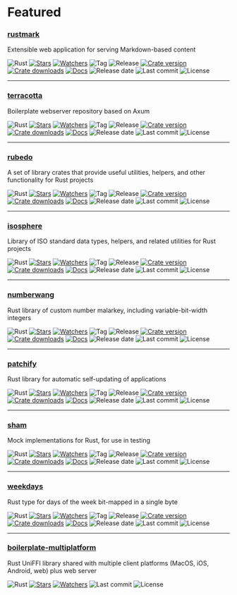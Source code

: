 # Featured

### [rustmark](https://github.com/danwilliams/rustmark)

Extensible web application for serving Markdown-based content

![Rust](https://img.shields.io/badge/Rust-b7410e?style=flat&logo=rust&logoColor=white)
[![Stars](https://img.shields.io/github/stars/danwilliams/rustmark?style=flat&color=daa520)](https://github.com/danwilliams/rustmark/stargazers)
[![Watchers](https://img.shields.io/github/watchers/danwilliams/rustmark?style=flat&color=663399)](https://github.com/danwilliams/rustmark/watchers)
![Tag](https://img.shields.io/github/v/tag/danwilliams/rustmark?style=flat)
![Release](https://img.shields.io/github/v/release/danwilliams/rustmark?style=flat)
[![Crate version](https://img.shields.io/crates/v/rustmark?style=flat)](https://crates.io/crates/rustmark)
[![Crate downloads](https://img.shields.io/crates/d/rustmark?style=flat)](https://crates.io/crates/rustmark)
[![Docs](https://img.shields.io/docsrs/rustmark?style=flat)](https://docs.rs/crate/rustmark/latest)
![Release date](https://img.shields.io/github/release-date/danwilliams/rustmark?style=flat)
![Last commit](https://img.shields.io/github/last-commit/danwilliams/rustmark?style=flat)
![License](https://img.shields.io/github/license/danwilliams/rustmark?style=flat)

---

### [terracotta](https://github.com/danwilliams/terracotta)

Boilerplate webserver repository based on Axum

![Rust](https://img.shields.io/badge/Rust-b7410e?style=flat&logo=rust&logoColor=white)
[![Stars](https://img.shields.io/github/stars/danwilliams/terracotta?style=flat&color=daa520)](https://github.com/danwilliams/terracotta/stargazers)
[![Watchers](https://img.shields.io/github/watchers/danwilliams/terracotta?style=flat&color=663399)](https://github.com/danwilliams/terracotta/watchers)
![Tag](https://img.shields.io/github/v/tag/danwilliams/terracotta?style=flat)
![Release](https://img.shields.io/github/v/release/danwilliams/terracotta?style=flat)
[![Crate version](https://img.shields.io/crates/v/terracotta?style=flat)](https://crates.io/crates/terracotta)
[![Crate downloads](https://img.shields.io/crates/d/terracotta?style=flat)](https://crates.io/crates/terracotta)
[![Docs](https://img.shields.io/docsrs/terracotta?style=flat)](https://docs.rs/crate/terracotta/latest)
![Release date](https://img.shields.io/github/release-date/danwilliams/terracotta?style=flat)
![Last commit](https://img.shields.io/github/last-commit/danwilliams/terracotta?style=flat)
![License](https://img.shields.io/github/license/danwilliams/terracotta?style=flat)

---

### [rubedo](https://github.com/danwilliams/rubedo)

A set of library crates that provide useful utilities, helpers, and other
functionality for Rust projects

![Rust](https://img.shields.io/badge/Rust-b7410e?style=flat&logo=rust&logoColor=white)
[![Stars](https://img.shields.io/github/stars/danwilliams/rubedo?style=flat&color=daa520)](https://github.com/danwilliams/rubedo/stargazers)
[![Watchers](https://img.shields.io/github/watchers/danwilliams/rubedo?style=flat&color=663399)](https://github.com/danwilliams/rubedo/watchers)
![Tag](https://img.shields.io/github/v/tag/danwilliams/rubedo?style=flat)
![Release](https://img.shields.io/github/v/release/danwilliams/rubedo?style=flat)
[![Crate version](https://img.shields.io/crates/v/rubedo?style=flat)](https://crates.io/crates/rubedo)
[![Crate downloads](https://img.shields.io/crates/d/rubedo?style=flat)](https://crates.io/crates/rubedo)
[![Docs](https://img.shields.io/docsrs/rubedo?style=flat)](https://docs.rs/crate/rubedo/latest)
![Release date](https://img.shields.io/github/release-date/danwilliams/rubedo?style=flat)
![Last commit](https://img.shields.io/github/last-commit/danwilliams/rubedo?style=flat)
![License](https://img.shields.io/github/license/danwilliams/rubedo?style=flat)

---

### [isosphere](https://github.com/danwilliams/isosphere)

Library of ISO standard data types, helpers, and related utilities for Rust
projects

![Rust](https://img.shields.io/badge/Rust-b7410e?style=flat&logo=rust&logoColor=white)
[![Stars](https://img.shields.io/github/stars/danwilliams/isosphere?style=flat&color=daa520)](https://github.com/danwilliams/isosphere/stargazers)
[![Watchers](https://img.shields.io/github/watchers/danwilliams/isosphere?style=flat&color=663399)](https://github.com/danwilliams/isosphere/watchers)
![Tag](https://img.shields.io/github/v/tag/danwilliams/isosphere?style=flat)
![Release](https://img.shields.io/github/v/release/danwilliams/isosphere?style=flat)
[![Crate version](https://img.shields.io/crates/v/isosphere?style=flat)](https://crates.io/crates/isosphere)
[![Crate downloads](https://img.shields.io/crates/d/isosphere?style=flat)](https://crates.io/crates/isosphere)
[![Docs](https://img.shields.io/docsrs/isosphere?style=flat)](https://docs.rs/crate/isosphere/latest)
![Release date](https://img.shields.io/github/release-date/danwilliams/isosphere?style=flat)
![Last commit](https://img.shields.io/github/last-commit/danwilliams/isosphere?style=flat)
![License](https://img.shields.io/github/license/danwilliams/isosphere?style=flat)

---

### [numberwang](https://github.com/danwilliams/numberwang)

Rust library of custom number malarkey, including variable-bit-width integers

![Rust](https://img.shields.io/badge/Rust-b7410e?style=flat&logo=rust&logoColor=white)
[![Stars](https://img.shields.io/github/stars/danwilliams/numberwang?style=flat&color=daa520)](https://github.com/danwilliams/numberwang/stargazers)
[![Watchers](https://img.shields.io/github/watchers/danwilliams/numberwang?style=flat&color=663399)](https://github.com/danwilliams/numberwang/watchers)
![Tag](https://img.shields.io/github/v/tag/danwilliams/numberwang?style=flat)
![Release](https://img.shields.io/github/v/release/danwilliams/numberwang?style=flat)
[![Crate version](https://img.shields.io/crates/v/numberwang?style=flat)](https://crates.io/crates/numberwang)
[![Crate downloads](https://img.shields.io/crates/d/numberwang?style=flat)](https://crates.io/crates/numberwang)
[![Docs](https://img.shields.io/docsrs/numberwang?style=flat)](https://docs.rs/crate/numberwang/latest)
![Release date](https://img.shields.io/github/release-date/danwilliams/numberwang?style=flat)
![Last commit](https://img.shields.io/github/last-commit/danwilliams/numberwang?style=flat)
![License](https://img.shields.io/github/license/danwilliams/numberwang?style=flat)

---

### [patchify](https://github.com/danwilliams/patchify)

Rust library for automatic self-updating of applications

![Rust](https://img.shields.io/badge/Rust-b7410e?style=flat&logo=rust&logoColor=white)
[![Stars](https://img.shields.io/github/stars/danwilliams/patchify?style=flat&color=daa520)](https://github.com/danwilliams/patchify/stargazers)
[![Watchers](https://img.shields.io/github/watchers/danwilliams/patchify?style=flat&color=663399)](https://github.com/danwilliams/patchify/watchers)
![Tag](https://img.shields.io/github/v/tag/danwilliams/patchify?style=flat)
![Release](https://img.shields.io/github/v/release/danwilliams/patchify?style=flat)
[![Crate version](https://img.shields.io/crates/v/patchify?style=flat)](https://crates.io/crates/patchify)
[![Crate downloads](https://img.shields.io/crates/d/patchify?style=flat)](https://crates.io/crates/patchify)
[![Docs](https://img.shields.io/docsrs/patchify?style=flat)](https://docs.rs/crate/patchify/latest)
![Release date](https://img.shields.io/github/release-date/danwilliams/patchify?style=flat)
![Last commit](https://img.shields.io/github/last-commit/danwilliams/patchify?style=flat)
![License](https://img.shields.io/github/license/danwilliams/patchify?style=flat)

---

### [sham](https://github.com/danwilliams/sham)

Mock implementations for Rust, for use in testing

![Rust](https://img.shields.io/badge/Rust-b7410e?style=flat&logo=rust&logoColor=white)
[![Stars](https://img.shields.io/github/stars/danwilliams/sham?style=flat&color=daa520)](https://github.com/danwilliams/sham/stargazers)
[![Watchers](https://img.shields.io/github/watchers/danwilliams/sham?style=flat&color=663399)](https://github.com/danwilliams/sham/watchers)
![Tag](https://img.shields.io/github/v/tag/danwilliams/sham?style=flat)
![Release](https://img.shields.io/github/v/release/danwilliams/sham?style=flat)
[![Crate version](https://img.shields.io/crates/v/sham?style=flat)](https://crates.io/crates/sham)
[![Crate downloads](https://img.shields.io/crates/d/sham?style=flat)](https://crates.io/crates/sham)
[![Docs](https://img.shields.io/docsrs/sham?style=flat)](https://docs.rs/crate/sham/latest)
![Release date](https://img.shields.io/github/release-date/danwilliams/sham?style=flat)
![Last commit](https://img.shields.io/github/last-commit/danwilliams/sham?style=flat)
![License](https://img.shields.io/github/license/danwilliams/sham?style=flat)

---

### [weekdays](https://github.com/danwilliams/weekdays)

Rust type for days of the week bit-mapped in a single byte

![Rust](https://img.shields.io/badge/Rust-b7410e?style=flat&logo=rust&logoColor=white)
[![Stars](https://img.shields.io/github/stars/danwilliams/weekdays?style=flat&color=daa520)](https://github.com/danwilliams/weekdays/stargazers)
[![Watchers](https://img.shields.io/github/watchers/danwilliams/weekdays?style=flat&color=663399)](https://github.com/danwilliams/weekdays/watchers)
![Tag](https://img.shields.io/github/v/tag/danwilliams/weekdays?style=flat)
![Release](https://img.shields.io/github/v/release/danwilliams/weekdays?style=flat)
[![Crate version](https://img.shields.io/crates/v/weekdays?style=flat)](https://crates.io/crates/weekdays)
[![Crate downloads](https://img.shields.io/crates/d/weekdays?style=flat)](https://crates.io/crates/weekdays)
[![Docs](https://img.shields.io/docsrs/weekdays?style=flat)](https://docs.rs/crate/weekdays/latest)
![Release date](https://img.shields.io/github/release-date/danwilliams/weekdays?style=flat)
![Last commit](https://img.shields.io/github/last-commit/danwilliams/weekdays?style=flat)
![License](https://img.shields.io/github/license/danwilliams/weekdays?style=flat)

---

### [boilerplate-multiplatform](https://github.com/danwilliams/boilerplate-multiplatform)

Rust UniFFI library shared with multiple client platforms (MacOS, iOS, Android,
web) plus web server

![Rust](https://img.shields.io/badge/Rust-b7410e?style=flat&logo=rust&logoColor=white)
[![Stars](https://img.shields.io/github/stars/danwilliams/boilerplate-multiplatform?style=flat&color=daa520)](https://github.com/danwilliams/boilerplate-multiplatform/stargazers)
[![Watchers](https://img.shields.io/github/watchers/danwilliams/boilerplate-multiplatform?style=flat&color=663399)](https://github.com/danwilliams/boilerplate-multiplatform/watchers)
![Last commit](https://img.shields.io/github/last-commit/danwilliams/boilerplate-multiplatform?style=flat)
![License](https://img.shields.io/github/license/danwilliams/boilerplate-multiplatform?style=flat)

